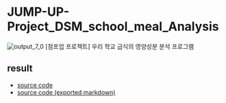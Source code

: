 # JUMP-UP-Project_DSM_school_meal_Analysis

![output_7_0](https://user-images.githubusercontent.com/48408417/101276259-e9d92b80-37ee-11eb-8fbe-d32240801412.png)
[점프업 프로젝트] 우리 학교 급식의 영양성분 분석 프로그램

## result

- [source code](https://github.com/Kimdonghyeon7645/JUMP-UP-Project_DSM_school_meal_Analysis/blob/master/main.ipynb)
- [source code (exported markdown)](https://github.com/Kimdonghyeon7645/JUMP-UP-Project_DSM_school_meal_Analysis/blob/master/result/main.md)